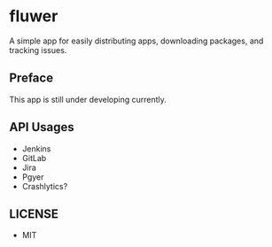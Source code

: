 # fluwer

A simple app for easily distributing apps, downloading packages, and tracking issues.

## Preface

This app is still under developing currently.

## API Usages

- Jenkins
- GitLab
- Jira
- Pgyer
- Crashlytics?

## LICENSE

- MIT
